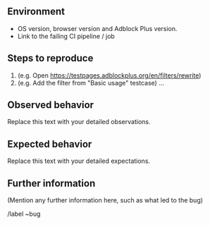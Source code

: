 ## Environment

* OS version, browser version and Adblock Plus version.
* Link to the failing CI pipeline / job

## Steps to reproduce

1. (e.g. Open https://testpages.adblockplus.org/en/filters/rewrite)
2. (e.g. Add the filter from "Basic usage" testcase)
...

## Observed behavior

Replace this text with your detailed observations.

## Expected behavior

Replace this text with your detailed expectations.

## Further information

(Mention any further information here, such as what led to the bug)

/label ~bug
